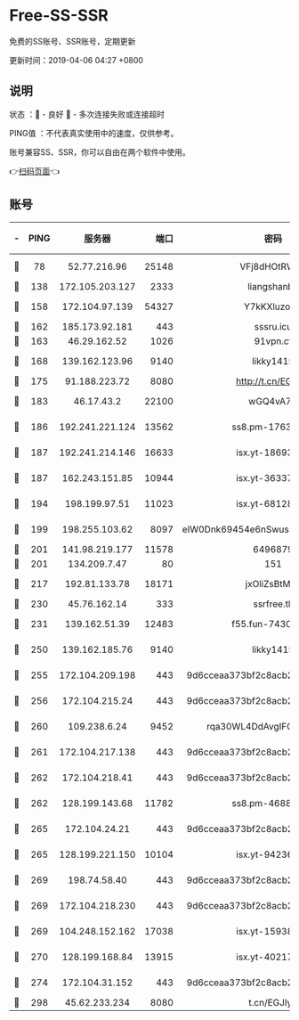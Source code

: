 # Free-SS-SSR

免费的SS账号、SSR账号，定期更新

更新时间：2019-04-06 04:27 +0800

## 说明

状态     ：🙂 - 良好 🙁 - 多次连接失败或连接超时

PING值   ：不代表真实使用中的速度，仅供参考。

账号兼容SS、SSR，你可以自由在两个软件中使用。

👉[扫码页面](https://liesauer.github.io/Free-SS-SSR/)👈

## 账号

|-|PING|服务器|端口|密码|加密方式|区域|
|:----:|:----:|:-----:|-----:|:----:|:----:|:----:|
|🙂|78|52.77.216.96|25148|VFj8dHOtRWXu|aes-256-cfb|SG|
|🙂|138|172.105.203.127|2333|liangshanbo|chacha20|JP|
|🙂|158|172.104.97.139|54327|Y7kKXluzoznj|aes-256-cfb|JP|
|🙂|162|185.173.92.181|443|sssru.icu|rc4-md5|RU|
|🙂|163|46.29.162.52|1026|91vpn.cf|rc4-md5|RU|
|🙂|168|139.162.123.96|9140|likky1415|aes-256-cfb|JP|
|🙂|175|91.188.223.72|8080|http://t.cn/EGJIyrl|rc4-md5|RU|
|🙂|183|46.17.43.2|22100|wGQ4vA7D|aes-256-gcm|RU|
|🙂|186|192.241.221.124|13562|ss8.pm-17637421|aes-256-cfb|US|
|🙂|187|192.241.214.146|16633|isx.yt-18693528|aes-256-cfb|US|
|🙂|187|162.243.151.85|10944|isx.yt-36337556|aes-256-cfb|US|
|🙂|194|198.199.97.51|11023|isx.yt-68128426|aes-256-cfb|US|
|🙂|199|198.255.103.62|8097|eIW0Dnk69454e6nSwuspv9DmS201tQ0D|aes-256-cfb|US|
|🙂|201|141.98.219.177|11578|6496879|chacha20|US|
|🙂|201|134.209.7.47|80|151|chacha20|US|
|🙂|217|192.81.133.78|18171|jxOliZsBtMYa|aes-256-cfb|US|
|🙂|230|45.76.162.14|333|ssrfree.tk|rc4|SG|
|🙂|231|139.162.51.39|12483|f55.fun-74303824|aes-256-cfb|SG|
|🙂|250|139.162.185.76|9140|likky1415|aes-256-cfb|DE|
|🙂|255|172.104.209.198|443|9d6cceaa373bf2c8acb22e60b6a58be6|aes-256-cfb|US|
|🙂|256|172.104.215.24|443|9d6cceaa373bf2c8acb22e60b6a58be6|aes-256-cfb|US|
|🙂|260|109.238.6.24|9452|rqa30WL4DdAvgIFG6Fs3znzTa|aes-256-cfb|FR|
|🙂|261|172.104.217.138|443|9d6cceaa373bf2c8acb22e60b6a58be6|aes-256-cfb|US|
|🙂|262|172.104.218.41|443|9d6cceaa373bf2c8acb22e60b6a58be6|aes-256-cfb|US|
|🙂|262|128.199.143.68|11782|ss8.pm-46888146|aes-256-cfb|SG|
|🙂|265|172.104.24.21|443|9d6cceaa373bf2c8acb22e60b6a58be6|aes-256-cfb|US|
|🙂|265|128.199.221.150|10104|isx.yt-94236537|aes-256-cfb|SG|
|🙂|269|198.74.58.40|443|9d6cceaa373bf2c8acb22e60b6a58be6|aes-256-cfb|US|
|🙂|269|172.104.218.230|443|9d6cceaa373bf2c8acb22e60b6a58be6|aes-256-cfb|US|
|🙂|269|104.248.152.162|17038|isx.yt-15938934|aes-256-cfb|SG|
|🙂|270|128.199.168.84|13915|isx.yt-40217254|aes-256-cfb|SG|
|🙂|274|172.104.31.152|443|9d6cceaa373bf2c8acb22e60b6a58be6|aes-256-cfb|US|
|🙂|298|45.62.233.234|8080|t.cn/EGJIyrl|rc4-md5|CA|
